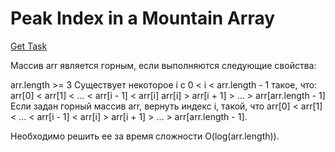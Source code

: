 <h1>Peak Index in a Mountain Array</h1>
<a href="https://leetcode.com/problems/peak-index-in-a-mountain-array/">Get Task</a>

Массив arr является горным, если выполняются следующие свойства:

arr.length >= 3
Существует некоторое i с 0 < i < arr.length - 1 такое, что:
arr[0] < arr[1] < ... < arr[i - 1] < arr[i]
arr[i] > arr[i + 1] > ... > arr[arr.length - 1]
Если задан горный массив arr, вернуть индекс i, такой, что arr[0] < arr[1] < ... < arr[i - 1] < arr[i] > arr[i + 1] > ... > arr[arr.length - 1].

Необходимо решить ее за время сложности O(log(arr.length)).
